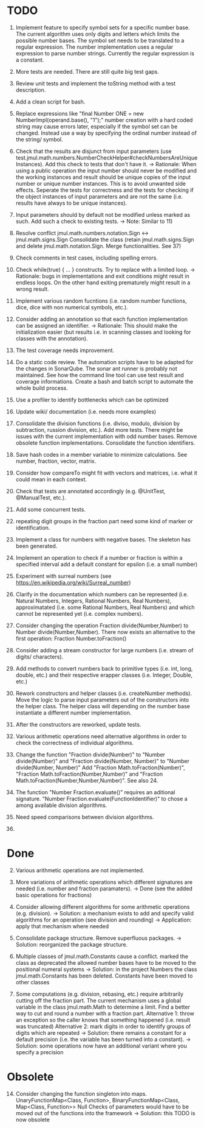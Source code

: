 
# TODO

1) Implement feature to specify symbol sets for a specific number base. The current algorithm uses
   only digits and letters which limits the possible number bases.
   The symbol set needs to be translated to a regular expression. The number implementation
   uses a regular expression to parse number strings. Currently the regular expression is a
   constant.

3) More tests are needed. There are still quite big test gaps.

6) Review unit tests and implement the toString method with a test description.

8) Add a clean script for bash.

10) Replace expressions like "final Number ONE = new NumberImpl(operand.base(), "1");"
    number creation with a hard coded string may cause errors later, especially if the symbol set can be changed.
    Instead use a way by specifying the ordinal number instead of the string/ symbol.

11) Check that the results are disjunct from input parameters (use test.jmul.math.numbers.NumberCheckHelper#checkNumbersAreUniqueInstances).
    Add this check to tests that don't have it.
    -> Rationale: When using a public operation the input number should never be modified and the working instances and result
                  should be unique copies of the input number or unique number instances.
                  This is to avoid unwanted side effects.
    Seperate the tests for correctness and the tests for checking if the object instances of input parameters and
	are not the same (i.e. results have always to be unique instances).

12) Input parameters should by default not be modified unless marked as such.
    Add such a check to existing tests.
    -> Note: Similar to 11)

13) Resolve conflict jmul.math.numbers.notation.Sign <-> jmul.math.signs.Sign
    Consolidate the class (retain jmul.math.signs.Sign and delete jmul.math.notation.Sign. Merge functionalities.
	See 37)

15) Check comments in test cases, including spelling errors.

16) Check while(true) { ... } constructs. Try to replace with a limited loop.
    -> Rationale: bugs in implementations and exit conditions might result in endless loops. On the other hand
                  exiting prematurely might result in a wrong result.

17) Implement various random fucntions (i.e. random number functions, dice, dice with non numerical symbols, etc.).

18) Consider adding an annotation so that each function implementation can be assigned an identifier.
    -> Rationale: This should make the initialization easier (but results i.e. in scanning classes and looking for
       classes with the annotation).

20) The test coverage needs improvement.

21) Do a static code review.
    The automation scripts have to be adapted for the changes in SonarQube. The sonar ant runner is probably not
	maintained. See how the command line tool can use test result and coverage informations.
	Create a bash and batch script to automate the whole build process.

22) Use a profiler to identify bottlenecks which can be optimized

23) Update wiki/ documentation (i.e. needs more examples)

24) Consolidate the division functions (i.e. diviso, modulo, division by subtraction, russion division, etc.).
    Add more tests. There might be issues with the current implementation with odd number bases.
	Remove obsolete function implementations. Consolidate the function identifiers.

25) Save hash codes in a member variable to minimize calculations. See number, fraction, vector, matrix.

26) Consider how compareTo might fit with vectors and matrices, i.e. what it could mean in each context.

27) Check that tests are annotated accordingly (e.g. @UnitTest, @ManualTest, etc.).

28) Add some concurrent tests.

29) repeating digit groups in the fraction part need some kind of marker or identification.

30) Implement a class for numbers with negative bases. The skeleton has been generated.

31) Implement an operation to check if a number or fraction is within a specified interval
	add a default constant for epsilon (i.e. a small number)

32) Experiment with surreal numbers (see https://en.wikipedia.org/wiki/Surreal_number)

33) Clarify in the documentation which numbers can be represented (i.e. Natural Numbers, Integers,
    Rational Numbers, Real Numbers), approximatated (i.e. some Rational Numbers, Real Numbers) and
	which cannot be represented yet (i.e. complex numbers).

34) Consider changing the operation Fraction divide(Number,Number) to Number divide(Number,Number).
    There now exists an alternative to the first operation: Fraction Number.toFraction()

35) Consider adding a stream constructor for large numbers (i.e. stream of digits/ characters).

36) Add methods to convert numbers back to primitive types (i.e. int, long, double, etc.) and their
    respective erapper classes (i.e. Integer, Double, etc.)

37) Rework constructors and helper classes (i.e. createNumber methods). Move the logic to parse input
    parameters out of the constructors into the helper class. The helper class will depending on the
	number base instantiate a different number implementation.

38) After the constructors are reworked, update tests.

39) Various arithmetic operations need alternative algorithms in order to check the correctness of
    individual algorithms.

40) Change the function "Fraction divide(Number)" to "Number divide(Number)" and
    "Fraction divide(Number, Number)" to "Number divide(Number, Number)"
    Add "Fraction Math.toFraction(Number)", "Fraction Math.toFraction(Number,Number)" and
	"Fraction Math.toFraction(Number,Number,Number)". See also 24.

41) The function "Number Fraction.evaluate()" requires an aditional signature.
    "Number Fraction.evaluate(FunctionIdentifier)" to chose a among available division algorithms.

42) Need speed comparisons between division algorithms.

43)


# Done

2) Various arithmetic operations are not implemented.

4) More variations of arithmetic operations which different signatures are needed (i.e.
   number and fraction paramaters).
   -> Done (see the added basic operations for fractions)

5) Consider allowing different algorithms for some arithmetic operations (e.g. division).
   -> Solution: a mechanism exists to add and specify valid algorithms for an operation (see division and rounding)
   -> Application: apply that mechanism where needed

7) Consolidate package structure. Remove superfluous packages.
   -> Solution: reorganized the package structure.

9) Multiple classes of jmul.math.Constants cause a conflict.
   marked the class as deprecated
   the allowed number bases have to be moved to the positional numeral systems
   -> Solution: in the project Numbers the class jmul.math.Constants has been deleted. Constants have been moved to
                other classes

19) Some computations (e.g. division, rebasing, etc.) require arbitrarily cutting off the fraction part. The current
    mechanism uses a global variable in the class jmul.math.Math to determine a limit.
    Find a better way to cut and round a number with a fraction part.
    Alternative 1: throw an exception so the caller knows that something happened (i.e. result was truncated)
    Alternative 2: mark digits in order to identify groups of digits which are repeated
    -> Solution: there remains a constant for a default precision (i.e. the variable has been turned into a constant).
    -> Solution: some operations now have an additional variant where you specify a precision

# Obsolete

14) Consider changing the function singleton into maps.
    UnaryFunctionMap<Class, Function>, BinaryFunctionMap<Class, Map<Class, Function>>
	Null Checks of parameters would have to be moved out of the functions into the framework
    -> Solution: this TODO is now obsolete
